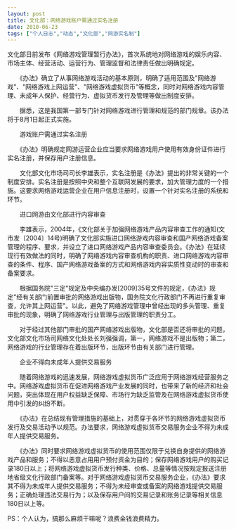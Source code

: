 ```yaml
---
layout: post
title: 文化部：网络游戏账户需通过实名注册		
date: 2010-06-23
tags: ["个人日志","动态","文化部","网游实名制"]
---
```


文化部日前发布《网络游戏管理暂行办法》，首次系统地对网络游戏的娱乐内容、市场主体、经营活动、运营行为、管理监督和法律责任做出明确规定。

　　《办法》确立了从事网络游戏活动的基本原则，明确了适用范围及"网络游戏"、"网络游戏上网运营"、"网络游戏虚拟货币"等概念，同时对网络游戏内容管理、未成年人保护、经营行为、虚拟货币发行及管理等做出制度安排。

　　据悉，这是我国第一部专门针对网络游戏进行管理和规范的部门规章。该办法将于8月1日起正式实施。

　　游戏账户需通过实名注册

　　《办法》明确规定网游运营企业应当要求网络游戏用户使用有效身份证件进行实名注册，并保存用户注册信息。

　　文化部文化市场司司长李雄表示，实名注册是《办法》提出的非常关键的一个制度安排。实名注册是按照中央和整个互联网发展的要求，加大管理力度的一个措施。这要求网络游戏运营企业在用户信息注册时，设置一个针对实名注册的系统和环节。

　　进口网游由文化部进行内容审查

　　李雄表示，2004年，《文化部关于加强网络游戏产品内容审查工作的通知(文市发〔2004〕14号)明确了文化部实施进口网络游戏内容审查和国产网络游戏备案管理的程序、要求，并设立了进口网络游戏产品内容审查委员会。《办法》在延续现行有效做法的同时，明确了网络游戏内容审查机构的职责、进口网络游戏内容审查的条件、程序、国产网络游戏备案的方式和网络游戏内容实质性变动时的审查和备案要求。

　　根据国务院"三定"规定及中央编办发[2009]35号文件的规定，《办法》规定"经有关部门前置审批的网络游戏出版物，国务院文化行政部门不再进行重复审查，允许其上网运营"。以此，避免了网络游戏管理中曾经出现的多头管理、重复审批的现象，明确了网络游戏行业管理与出版管理的职责分工。

　　对于经过其他部门审批的国产网络游戏出版物，文化部是否还将审批的问题，文化部文化市场司网络文化处处长刘强强调，第一，网络游戏不是出版物；第二，网络游戏的行业管理存在着出版环节，出版环节由有关部门进行管理。

　　企业不得向未成年人提供交易服务

　　随着网络游戏的迅速发展，网络游戏虚拟货币广泛应用于网络游戏经营服务之中。网络游戏虚拟货币在促进网络游戏产业发展的同时，也带来了新的经济和社会问题，突出体现在用户权益缺乏保障、市场行为缺乏监管及在网络游戏虚拟货币使用中引发的纠纷不断。

　　《办法》在总结现有管理措施的基础上，对贯穿于各环节的网络游戏虚拟货币发行及交易活动予以规范。办法要求，网络游戏虚拟货币交易服务企业不得为未成年人提供交易服务。

　　《办法》同时要求网络游戏虚拟货币的使用范围仅限于兑换自身提供的网络游戏产品和服务；不得以恶意占用用户预付资金为目的；保存网络游戏用户的购买记录180日以上；将网络游戏虚拟货币发行种类、价格、总量等情况按规定报送注册地省级文化行政部门备案等。对于网络游戏虚拟货币交易服务企业，《办法》要求其不得为未成年人提供交易服务；不得为未经审查或备案的网络游戏提供交易服务；正确处理违法交易行为；以及保存用户间的交易记录和账务记录等相关信息180日以上等。

PS：个人认为，搞那么麻烦干嘛呢？浪费金钱浪费精力。		